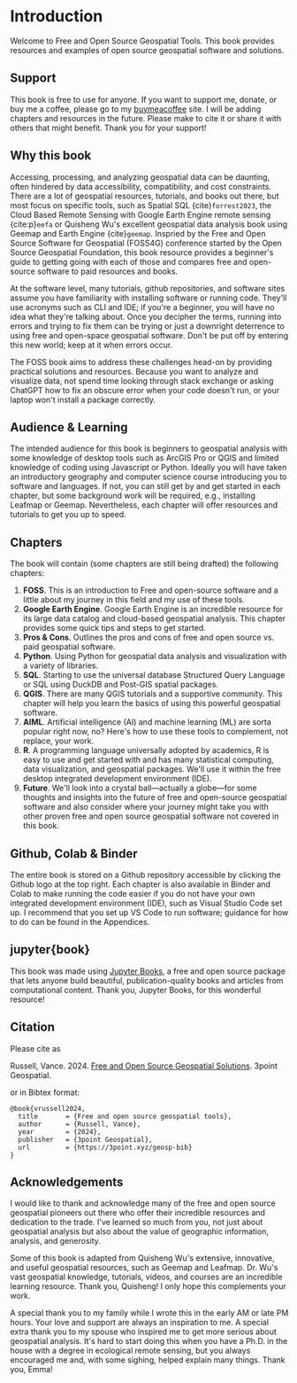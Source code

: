 # Introduction
Welcome to Free and Open Source Geospatial Tools. This book provides resources and examples of open source geospatial software and solutions. 

## Support
This book is free to use for anyone. If you want to support me, donate, or buy me a coffee, please go to my [buymeacoffee](https://www.buymeacoffee.com/3point) site. I will be adding chapters and resources in the future. Please make to cite it or share it with others that might benefit. Thank you for your support!

## Why this book
Accessing, processing, and analyzing geospatial data can be daunting, often hindered by data accessibility, compatibility, and cost constraints. There are a lot of geospatial resources, tutorials, and books out there, but most focus on specific tools, such as Spatial SQL {cite}`forrest2023`, the Cloud Based Remote Sensing with Google Earth Engine remote sensing {cite:p}`eefa` or Quisheng Wu's excellent geospatial data analysis book using Geemap and Earth Engine {cite}`geemap`. Inspried by the Free and Open Source Software for Geospatial (FOSS4G) conference started by the Open Source Geospatial Foundation, this book resource provides a beginner's guide to getting going with each of those and compares free and open-source software to paid resources and books.

At the software level, many tutorials, github repositories, and software sites assume you have familiarity with installing software or running code. They'll use acronyms such as CLI and IDE; if you're a beginner, you will have no idea what they're talking about. Once you decipher the terms, running into errors and trying to fix them can be trying or just a downright deterrence to using free and open-space geospatial software. Don't be put off by entering this new world; keep at it when errors occur.

The FOSS book aims to address these challenges head-on by providing practical solutions and resources. Because you want to analyze and visualize data, not spend time looking through stack exchange or asking ChatGPT how to fix an obscure error when your code doesn't run, or your laptop won't install a package correctly.

## Audience & Learning
The intended audience for this book is beginners to geospatial analysis with some knowledge of desktop tools such as ArcGIS Pro or QGIS and limited knowledge of coding using Javascript or Python. Ideally you will have taken an introductory geography and computer science course introducing you to software and languages. If not, you can still get by and get started in each chapter, but some background work will be required, e.g., installing Leafmap or Geemap. Nevertheless, each chapter will offer resources and tutorials to get you up to speed.

## Chapters
The book will contain (some chapters are still being drafted) the following chapters:

1. **FOSS**. This is an introduction to Free and open-source software and a little about my journey in this field and my use of these tools.
2. **Google Earth Engine**. Google Earth Engine is an incredible resource for its large data catalog and cloud-based geospatial analysis. This chapter provides some quick tips and steps to get started.
3. **Pros & Cons**. Outlines the pros and cons of free and open source vs. paid geospatial software.
4. **Python**. Using Python for geospatial data analysis and visualization with a variety of libraries.
5. **SQL**. Starting to use the universal database Structured Query Language or SQL using DuckDB and Post-GIS spatial packages.
6. **QGIS**. There are many QGIS tutorials and a supportive community. This chapter will help you learn the basics of using this powerful geospatial software.
7. **AIML**. Artificial intelligence (AI) and machine learning (ML) are sorta popular right now, no? Here's how to use these tools to complement, not replace, your work.
8. **R**. A programming language universally adopted by academics, R is easy to use and get started with and has many statistical computing, data visualization, and geospatial packages. We'll use it within the free desktop integrated development environment (IDE).
9. **Future**. We'll look into a crystal ball—actually a globe—for some thoughts and insights into the future of free and open-source geospatial software and also consider where your journey might take you with other proven free and open source geospatial software not covered in this book.

## Github, Colab & Binder
The entire book is stored on a Github repository accessible by clicking the Github logo at the top right. Each chapter is also available in Binder and Colab to make running the code easier if you do not have your own integrated development environment (IDE), such as Visual Studio Code set up. I recommend that you set up VS Code to run software; guidance for how to do can be found in the Appendices.

## jupyter{book}
This book was made using [Jupyter Books](https://jupyterbook.org/), a free and open source package that lets anyone build beautiful, publication-quality books and articles from computational content. Thank you, Jupyter Books, for this wonderful resource!

## Citation
Please cite as

Russell, Vance. 2024. [Free and Open Source Geospatial Solutions](https://3point.xyz/geosp-bib). 3point Geospatial.

or in Bibtex format:

```
@book{vrussell2024,
  title		  = {Free and open source geospatial tools},
  author	  = {Russell, Vance},
  year		  = {2024},
  publisher	  = {3point Geospatial},
  url 		  = {https://3point.xyz/geosp-bib}
}
```

## Acknowledgements
I would like to thank and acknowledge many of the free and open source geospatial pioneers out there who offer their incredible resources and dedication to the trade. I've learned so much from you, not just about geospatial analysis but also about the value of geographic information, analysis, and generosity.

Some of this book is adapted from Quisheng Wu's extensive, innovative, and useful geospatial resources, such as Geemap and Leafmap. Dr. Wu's vast geospatial knowledge, tutorials, videos, and courses are an incredible learning resource. Thank you, Quisheng! I only hope this complements your work.

A special thank you to my family while I wrote this in the early AM or late PM hours. Your love and support are always an inspiration to me. A special extra thank you to my spouse who inspired me to get more serious about geospatial analysis. It's hard to start doing this when you have a Ph.D. in the house with a degree in ecological remote sensing, but you always encouraged me and, with some sighing, helped explain many things. Thank you, Emma!

```{tableofcontents}

```
